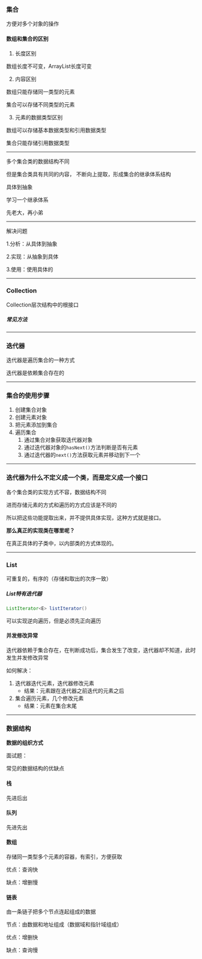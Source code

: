 ### 集合

方便对多个对象的操作



#### 数组和集合的区别

1. 长度区别

数组长度不可变，ArrayList长度可变

2. 内容区别

数组只能存储同一类型的元素

集合可以存储不同类型的元素

3. 元素的数据类型区别

数组可以存储基本数据类型和引用数据类型 

集合只能存储引用数据类型



---

多个集合类的数据结构不同

但是集合类具有共同的内容， 不断向上提取，形成集合的继承体系结构



具体到抽象



学习一个继承体系

先老大，再小弟

---

解决问题

1.分析：从具体到抽象

2.实现：从抽象到具体

3.使用：使用具体的



---

### Collection

Collection层次结构中的根接口

##### 常见方法

---



### 迭代器

迭代器是遍历集合的一种方式

迭代器是依赖集合存在的

---

### 集合的使用步骤

1. 创建集合对象
2. 创建元素对象
3. 把元素添加到集合
4. 遍历集合
   1. 通过集合对象获取迭代器对象
   2. 通过迭代器对象的`hasNext()`方法判断是否有元素
   3. 通过迭代器的`next()`方法获取元素并移动到下一个

---

### 迭代器为什么不定义成一个类，而是定义成一个接口

各个集合类的实现方式不容，数据结构不同

进而存储元素的方式和遍历的方式应该是不同的

所以把这些功能提取出来，并不提供具体实现，这种方式就是接口。

**那么真正的实现类在哪里呢？**

在真正具体的子类中，以内部类的方式体现的。

---



### List

可重复的，有序的（存储和取出的次序一致）



##### List特有迭代器

```java
ListIterator<E> listIterator()
```

可以实现逆向遍历，但是必须先正向遍历



#### 并发修改异常

迭代器依赖于集合存在，在判断成功后，集合发生了改变，迭代器却不知道，此时发生并发修改异常

如何解决：

1. 迭代器迭代元素，迭代器修改元素
   - 结果：元素跟在迭代器之前迭代的元素之后
2. 集合遍历元素，几个修改元素
   - 结果：元素在集合末尾





---

### 数据结构

**数据的组织方式**



面试题：

常见的数据结构的优缺点



#### 栈

先进后出



#### 队列

先进先出



#### 数组

存储同一类型多个元素的容器，有索引，方便获取

优点：查询快

缺点：增删慢



#### 链表

由一条链子把多个节点连起组成的数据

节点：由数据和地址组成（数据域和指针域组成）

优点：增删快

缺点：查询慢

